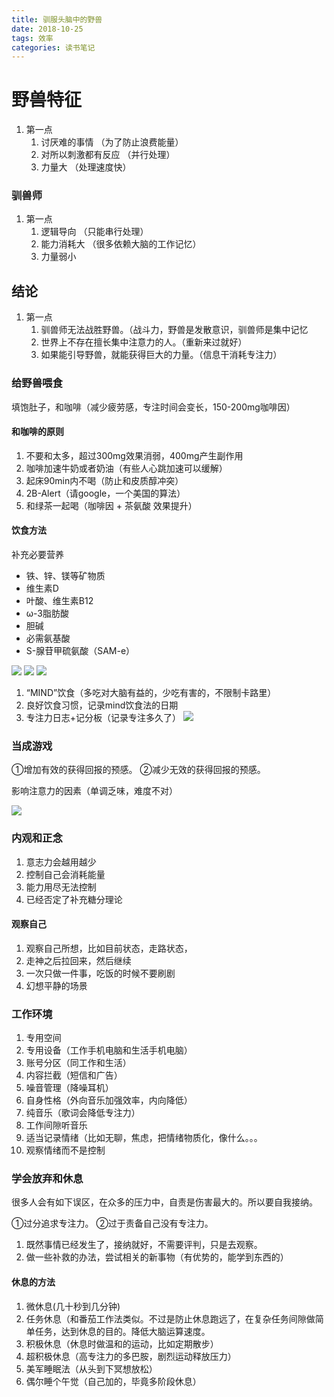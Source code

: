 ```yaml
---
title: 驯服头脑中的野兽
date: 2018-10-25
tags: 效率
categories: 读书笔记
---
```


# 野兽特征

1. 第一点
	1. 讨厌难的事情 （为了防止浪费能量）
	2. 对所以刺激都有反应 （并行处理）
	3. 力量大 （处理速度快）

### 驯兽师
1. 第一点
	1. 逻辑导向 （只能串行处理）
	2. 能力消耗大 （很多依赖大脑的工作记忆）
	3. 力量弱小 <!--more-->

## 结论
1. 第一点
	1. 驯兽师无法战胜野兽。（战斗力，野兽是发散意识，驯兽师是集中记忆
	2. 世界上不存在擅长集中注意力的人。（重新来过就好）
	3. 如果能引导野兽，就能获得巨大的力量。（信息干消耗专注力）

### 给野兽喂食
填饱肚子，和咖啡（减少疲劳感，专注时间会变长，150-200mg咖啡因）
#### 和咖啡的原则
1. 不要和太多，超过300mg效果消弱，400mg产生副作用
2. 咖啡加速牛奶或者奶油（有些人心跳加速可以缓解）
3. 起床90min内不喝（防止和皮质醇冲突）
4. 2B-Alert（请google，一个美国的算法）
5. 和绿茶一起喝（咖啡因 + 茶氨酸 效果提升）

#### 饮食方法

补充必要营养

- 铁、锌、镁等矿物质
- 维生素D
- 叶酸、维生素B12
- ω-3脂肪酸
- 胆碱
- 必需氨基酸
- S-腺苷甲硫氨酸（SAM-e）

![](https://raw.githubusercontent.com/Xu-Hardy/image-host/master/20230124151148.png)
![](https://raw.githubusercontent.com/Xu-Hardy/image-host/master/20230124151158.png)
![](https://raw.githubusercontent.com/Xu-Hardy/image-host/master/20230124151209.png)

1. “MIND”饮食（多吃对大脑有益的，少吃有害的，不限制卡路里）
2. 良好饮食习惯，记录mind饮食法的日期
3. 专注力日志+记分板（记录专注多久了）
![](https://raw.githubusercontent.com/Xu-Hardy/image-host/master/20230124151227.png)

### 当成游戏
①增加有效的获得回报的预感。
②减少无效的获得回报的预感。

影响注意力的因素（单调乏味，难度不对）

![](https://raw.githubusercontent.com/Xu-Hardy/image-host/master/20230124151243.png)
### 内观和正念
1. 意志力会越用越少
2. 控制自己会消耗能量
3. 能力用尽无法控制
4. 已经否定了补充糖分理论

#### 观察自己
1. 观察自己所想，比如目前状态，走路状态，
2. 走神之后拉回来，然后继续
3. 一次只做一件事，吃饭的时候不要刷剧
4. 幻想平静的场景

### 工作环境
1. 专用空间
2. 专用设备（工作手机电脑和生活手机电脑）
3. 账号分区（同工作和生活）
4. 内容拦截（短信和广告）
5. 噪音管理（降噪耳机）
6. 自身性格（外向音乐加强效率，内向降低）
7. 纯音乐（歌词会降低专注力）
8. 工作间隙听音乐
9. 适当记录情绪（比如无聊，焦虑，把情绪物质化，像什么。。。
10. 观察情绪而不是控制

### 学会放弃和休息
很多人会有如下误区，在众多的压力中，自责是伤害最大的。所以要自我接纳。

①过分追求专注力。
②过于责备自己没有专注力。

1. 既然事情已经发生了，接纳就好，不需要评判，只是去观察。
2. 做一些补救的办法，尝试相关的新事物（有优势的，能学到东西的）

#### 休息的方法
1. 微休息(几十秒到几分钟)
2. 任务休息（和番茄工作法类似。不过是防止休息跑远了，在复杂任务间隙做简单任务，达到休息的目的。降低大脑运算速度。
3. 积极休息（休息时做温和的运动，比如定期散步）
4. 超积极休息（高专注力的多巴胺，剧烈运动释放压力）
5. 美军睡眠法（从头到下冥想放松）
6. 偶尔睡个午觉（自己加的，毕竟多阶段休息）
